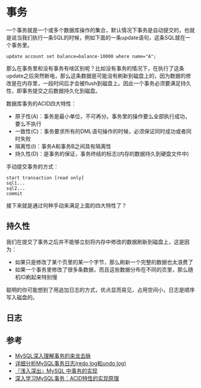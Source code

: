 # 事务

一个事务就是一个或多个数据库操作的集合，默认情况下事务是自动提交的，也就是说当我们执行一条SQL的时候，例如下面的一条update语句，这条SQL就在一个事务里。

```
update account set balance=balance-10000 where name="A";
```

那么在事务里和没有事务有啥区别呢？比如没有事务的情况下，在执行了这条update之后突然断电，那么这条数据是可能没有刷新到磁盘上的，因为数据的修改是在内存里，一段时间后才会被flush到磁盘上。因此一个事务必须要满足持久性，即事务提交之后数据持久化到磁盘。

数据库事务的ACID四大特性：

* 原子性(A)：事务是最小单位，不可再分。事务里的操作要么全部执行成功，要么不执行
* 一致性(C)：事务要求所有的DML语句操作的时候，必须保证同时成功或者同时失败
* 隔离性(I)：事务A和事务B之间具有隔离性
* 持久性(D)：是事务的保证，事务终结的标志(内存的数据持久到硬盘文件中)

手动提交事务的方式：

```
start transaction [read only]
sql1...
sql2...
commit
```

接下来就是通过何种手动来满足上面的四大特性了？

## 持久性

我们在提交了事务之后并不能够立刻将内存中修改的数据刷新到磁盘上，这是因为：

* 如果只是修改了某个页里的某一个字节，那么刷新一个完整的数据也太浪费了
* 如果一个事务里修改了很多条数据，而且这些数据分布在不同的页里，那么随机IO刷起来特别慢

聪明的你可能想到了用追加日志的方式，优点显而易见，占用空间小，日志是顺序写入磁盘的。

## 日志



## 参考
* [MySQL深入理解事务的来龙去脉](https://juejin.im/post/5cbc049de51d456e7b372089)
* [详细分析MySQL事务日志(redo log和undo log)](https://juejin.im/entry/5ba0a254e51d450e735e4a1f)
* [『浅入深出』MySQL 中事务的实现](https://draveness.me/mysql-transaction/)
* [深入学习MySQL事务：ACID特性的实现原理](https://www.cnblogs.com/kismetv/p/10331633.html)
